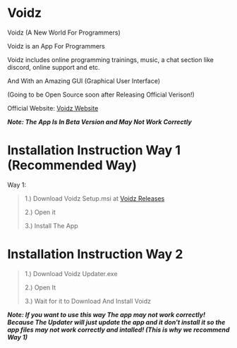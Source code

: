# Voidz
Voidz (A New World For Programmers)

Voidz is an App For Programmers

Voidz includes online programming trainings, music, a chat section like discord, online support and etc.

And With an Amazing GUI (Graphical User Interface)

(Going to be Open Source soon after Releasing Official Verison!)

Official Website: [Voidz Website](https://sepehrgithub.github.io/Voidz/)

***Note: The App Is In Beta Version and May Not Work Correctly***

# Installation Instruction Way 1 (Recommended Way)

Way 1:

>1.) Download Voidz Setup.msi at [Voidz Releases](https://github.com/sepehrgithub/Voidz/releases)
>
>2.) Open it
>
>3.) Install The App

# Installation Instruction Way 2

>1.) Download Voidz Updater.exe
>
>2.) Open It
>
>3.) Wait for it to Download And Install Voidz

***Note: If you want to use this way The app may not work correctly! Because The Updater will just update the app and it don't install it so the app files may not work correctly and intalled! (This is why we recommend Way 1)***
